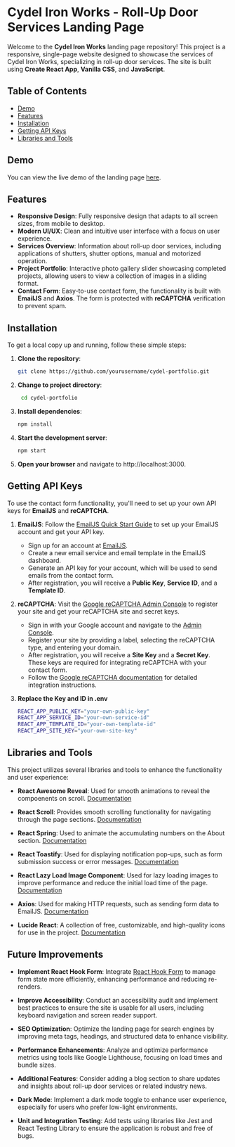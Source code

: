 # Cydel Iron Works - Roll-Up Door Services Landing Page

Welcome to the **Cydel Iron Works** landing page repository! This project is a responsive, single-page website designed to showcase the services of Cydel Iron Works, specializing in roll-up door services. The site is built using **Create React App**, **Vanilla CSS**, and **JavaScript**.

## Table of Contents

- [Demo](#demo)
- [Features](#features)
- [Installation](#installation)
- [Getting API Keys](#getting-api-keys)
- [Libraries and Tools](#libraries-and-tools)

## Demo

You can view the live demo of the landing page [here](https://cydelironworks.netlify.app/).

## Features

- **Responsive Design**: Fully responsive design that adapts to all screen sizes, from mobile to desktop.
- **Modern UI/UX**: Clean and intuitive user interface with a focus on user experience.
- **Services Overview**: Information about roll-up door services, including applications of shutters, shutter options, manual and motorized operation.
- **Project Portfolio**: Interactive photo gallery slider showcasing completed projects, allowing users to view a collection of images in a sliding format.
- **Contact Form**: Easy-to-use contact form, the functionality is built with **EmailJS** and **Axios**. The form is protected with **reCAPTCHA** verification to prevent spam.

## Installation

To get a local copy up and running, follow these simple steps:

1. **Clone the repository**:

   ```bash
   git clone https://github.com/yourusername/cydel-portfolio.git
   ```

2. **Change to project directory**:
   ```bash
    cd cydel-portfolio
   ```
3. **Install dependencies**:

   ```bash
   npm install
   ```

4. **Start the development server**:

   ```bash
   npm start
   ```

5. **Open your browser** and navigate to http://localhost:3000.

## Getting API Keys

To use the contact form functionality, you'll need to set up your own API keys for **EmailJS** and **reCAPTCHA**.

1. **EmailJS**: Follow the [EmailJS Quick Start Guide](https://www.emailjs.com/docs/examples/reactjs/) to set up your EmailJS account and get your API key.

   - Sign up for an account at [EmailJS](https://www.emailjs.com/).
   - Create a new email service and email template in the EmailJS dashboard.
   - Generate an API key for your account, which will be used to send emails from the contact form.
   - After registration, you will receive a **Public Key**, **Service ID**, and a **Template ID**.

2. **reCAPTCHA**: Visit the [Google reCAPTCHA Admin Console](https://www.google.com/recaptcha/admin/create) to register your site and get your reCAPTCHA site and secret keys.

   - Sign in with your Google account and navigate to the [Admin Console](https://www.google.com/recaptcha/admin/create).
   - Register your site by providing a label, selecting the reCAPTCHA type, and entering your domain.
   - After registration, you will receive a **Site Key** and a **Secret Key**. These keys are required for integrating reCAPTCHA with your contact form.
   - Follow the [Google reCAPTCHA documentation](https://developers.google.com/recaptcha/docs/v3) for detailed integration instructions.

3. **Replace the Key and ID in .env**
   ```bash
   REACT_APP_PUBLIC_KEY="your-own-public-key"
   REACT_APP_SERVICE_ID="your-own-service-id"
   REACT_APP_TEMPLATE_ID="your-own-template-id"
   REACT_APP_SITE_KEY="your-own-site-key"
   ```

## Libraries and Tools

This project utilizes several libraries and tools to enhance the functionality and user experience:

- **React Awesome Reveal**: Used for smooth animations to reveal the compoenents on scroll. [Documentation](https://www.npmjs.com/package/react-awesome-reveal)
- **React Scroll**: Provides smooth scrolling functionality for navigating through the page sections. [Documentation](https://www.npmjs.com/package/react-scroll)

- **React Spring**: Used to animate the accumulating numbers on the About section. [Documentation](https://react-spring.dev/)

- **React Toastify**: Used for displaying notification pop-ups, such as form submission success or error messages. [Documentation](https://www.npmjs.com/package/react-toastify)

- **React Lazy Load Image Component**: Used for lazy loading images to improve performance and reduce the initial load time of the page. [Documentation](https://www.npmjs.com/package/react-lazy-load-image-component)

- **Axios**: Used for making HTTP requests, such as sending form data to EmailJS. [Documentation](https://axios-http.com/docs/intro)

- **Lucide React**: A collection of free, customizable, and high-quality icons for use in the project. [Documentation](https://lucide.dev/docs/lucide-react)

## Future Improvements

- **Implement React Hook Form**: Integrate [React Hook Form](https://react-hook-form.com/) to manage form state more efficiently, enhancing performance and reducing re-renders.
  
- **Improve Accessibility**: Conduct an accessibility audit and implement best practices to ensure the site is usable for all users, including keyboard navigation and screen reader support.

- **SEO Optimization**: Optimize the landing page for search engines by improving meta tags, headings, and structured data to enhance visibility.

- **Performance Enhancements**: Analyze and optimize performance metrics using tools like Google Lighthouse, focusing on load times and bundle sizes.

- **Additional Features**: Consider adding a blog section to share updates and insights about roll-up door services or related industry news.

- **Dark Mode**: Implement a dark mode toggle to enhance user experience, especially for users who prefer low-light environments.

- **Unit and Integration Testing**: Add tests using libraries like Jest and React Testing Library to ensure the application is robust and free of bugs.
